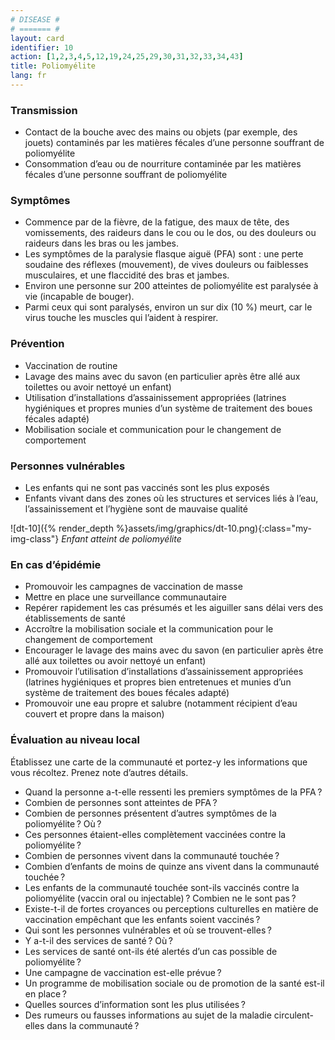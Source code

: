 ```yaml
---
# DISEASE #
# ======= #
layout: card
identifier: 10
action: [1,2,3,4,5,12,19,24,25,29,30,31,32,33,34,43]
title: Poliomyélite
lang: fr
---
```


### Transmission

- Contact de la bouche avec des mains ou objets (par exemple, des jouets) contaminés par les matières fécales d’une personne souffrant de poliomyélite
- Consommation d’eau ou de nourriture contaminée par les matières fécales d’une personne souffrant de poliomyélite

### Symptômes

- Commence par de la fièvre, de la fatigue, des maux de tête, des vomissements, des raideurs dans le cou ou le dos, ou des douleurs ou raideurs dans les bras ou les jambes.
- Les symptômes de la paralysie flasque aiguë (PFA) sont : une perte soudaine des réflexes (mouvement), de vives douleurs ou faiblesses musculaires, et une flaccidité des bras et jambes.
- Environ une personne sur 200 atteintes de poliomyélite est paralysée à vie (incapable de bouger).
- Parmi ceux qui sont paralysés, environ un sur dix (10 %) meurt, car le virus touche les muscles qui l’aident à respirer.

### Prévention

- Vaccination de routine
-	Lavage des mains avec du savon (en particulier après être allé aux toilettes ou avoir nettoyé un enfant)
- Utilisation d’installations d’assainissement appropriées (latrines hygiéniques et propres munies d’un système de traitement des boues fécales adapté)
-	Mobilisation sociale et communication pour le changement de comportement


### Personnes vulnérables

- Les enfants qui ne sont pas vaccinés sont les plus exposés
- Enfants vivant dans des zones où les structures et services liés à l’eau, l’assainissement et l’hygiène sont de mauvaise qualité

![dt-10]({% render_depth %}assets/img/graphics/dt-10.png){:class="my-img-class"}
*Enfant atteint de poliomyélite*

### En cas d’épidémie

-	Promouvoir les campagnes de vaccination de masse
- Mettre en place une surveillance communautaire
-	Repérer rapidement les cas présumés et les aiguiller sans délai vers des établissements de santé
- Accroître la mobilisation sociale et la communication pour le changement de comportement
-	Encourager le lavage des mains avec du savon (en particulier après être allé aux toilettes ou avoir nettoyé un enfant)
- Promouvoir l’utilisation d’installations d’assainissement appropriées (latrines hygiéniques et propres bien entretenues et munies d’un système de traitement des boues fécales adapté)
- Promouvoir une eau propre et salubre (notamment récipient d’eau couvert et propre dans la maison)

### Évaluation au niveau local

Établissez une carte de la communauté et portez-y les informations que vous récoltez. Prenez note d’autres détails.

- Quand la personne a-t-elle ressenti les premiers symptômes de la PFA ?
- Combien de personnes sont atteintes de PFA ?
-	Combien de personnes présentent d’autres symptômes de la poliomyélite ? Où ?
- Ces personnes étaient-elles complètement vaccinées contre la poliomyélite ?
-	Combien de personnes vivent dans la communauté touchée ?
- Combien d’enfants de moins de quinze ans vivent dans la communauté touchée ?
-	Les enfants de la communauté touchée sont-ils vaccinés contre la poliomyélite (vaccin oral ou injectable) ? Combien ne le sont pas ?
-	Existe-t-il de fortes croyances ou perceptions culturelles en matière de vaccination empêchant que les enfants soient vaccinés ?
- Qui sont les personnes vulnérables et où se trouvent-elles ?
-	Y a-t-il des services de santé ? Où ?
- Les services de santé ont-ils été alertés d’un cas possible de poliomyélite ?
-	Une campagne de vaccination est-elle prévue ?
- Un programme de mobilisation sociale ou de promotion de la santé est-il en place ?
-	Quelles sources d’information sont les plus utilisées ?
- Des rumeurs ou fausses informations au sujet de la maladie circulent-elles dans la communauté ?
